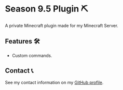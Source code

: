 # Season 9.5 Plugin ⛏️

A private Minecraft plugin made for my Minecraft Server.

## Features 🛠

- Custom commands.

## Contact 📞

See my contact information on my [GitHub profile](https://github.com/bernardodangelo).
